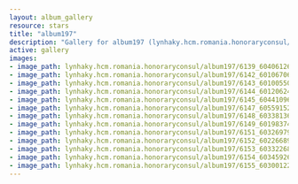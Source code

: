 ```yaml
---
layout: album_gallery
resource: stars
title: "album197"
description: "Gallery for album197 (lynhaky.hcm.romania.honoraryconsul/album197)"
active: gallery
images:
- image_path: lynhaky.hcm.romania.honoraryconsul/album197/6139_60406126_2396814183686770_3217890240916094976_n.jpg
- image_path: lynhaky.hcm.romania.honoraryconsul/album197/6142_60106706_2396813970353458_8494144331534303232_n.jpg
- image_path: lynhaky.hcm.romania.honoraryconsul/album197/6143_60100550_2396813923686796_1938432200835858432_n.jpg
- image_path: lynhaky.hcm.romania.honoraryconsul/album197/6144_60120624_2396813853686803_4677242917469814784_n.jpg
- image_path: lynhaky.hcm.romania.honoraryconsul/album197/6145_60441096_2396813823686806_1250814194513608704_n.jpg
- image_path: lynhaky.hcm.romania.honoraryconsul/album197/6147_60559152_2396813753686813_4972529512571994112_n.jpg
- image_path: lynhaky.hcm.romania.honoraryconsul/album197/6148_60338136_2396813673686821_3774224819420135424_n.jpg
- image_path: lynhaky.hcm.romania.honoraryconsul/album197/6149_60198374_2396813630353492_1826136806253395968_n.jpg
- image_path: lynhaky.hcm.romania.honoraryconsul/album197/6151_60326979_2396813523686836_1639167022908571648_n.jpg
- image_path: lynhaky.hcm.romania.honoraryconsul/album197/6152_60226689_2396813470353508_6986139837409525760_n.jpg
- image_path: lynhaky.hcm.romania.honoraryconsul/album197/6153_60332268_2396813330353522_9023804672049152000_n.jpg
- image_path: lynhaky.hcm.romania.honoraryconsul/album197/6154_60345926_2396813267020195_8225346217085763584_n.jpg
- image_path: lynhaky.hcm.romania.honoraryconsul/album197/6155_60300122_2396813220353533_3879134326247391232_n.jpg
---
```

